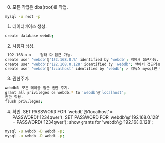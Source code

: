 

0. 모든 작업은 dba(root)로 작업.
```sh
mysql -u root -p
```
1. 데이터베이스 생성.
```sh
create database webdb;
```
2. 사용자 생성.
```sh
 192.168.x.x	형태 다 접근 가능.
create user 'webdb'@'192.168.0.%' identified by 'webdb'; 맥에서 접근가능.
create user 'webdb'@'192.168.0.128' identified by 'webdb'; 맥에서 접근가능.
create user 'webdb'@'localhost' identified by 'webdb'; > 리눅스 mysql만 접근가능.
```
3. 권한주기.
```sh
webdb의 모든 테이블 접근 권한 주기.
grant all privileges on webdb.* to 'webdb'@'localhost';
권한 적용.
flush privileges;
```

4. 확인.
SET PASSWORD FOR 'webdb'@'localhost' = PASSWORD('1234qwer');
SET PASSWORD FOR 'webdb'@'192.168.0.128' = PASSWORD('1234qwer');
show grants for 'webdb'@'192.168.0.128';
```sh
mysql -u webdb -D webdb -p;
mysql -u webdb -D webdb -p;
```